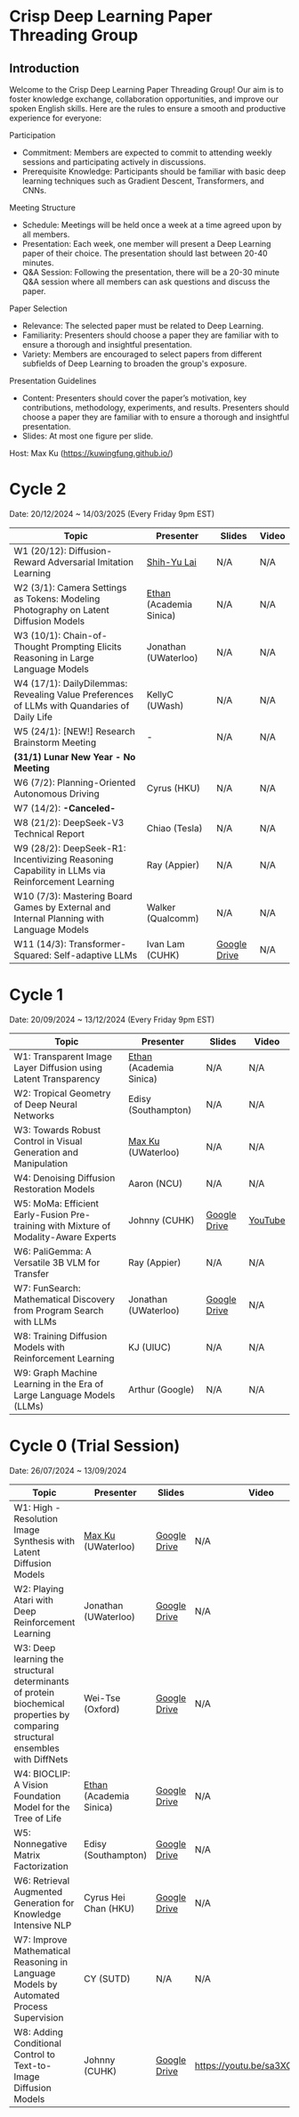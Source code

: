 # Crisp Deep Learning Paper Threading Group

## Introduction

Welcome to the Crisp Deep Learning Paper Threading Group! Our aim is to foster knowledge exchange, collaboration opportunities, and improve our spoken English skills. Here are the rules to ensure a smooth and productive experience for everyone:

Participation
- Commitment: Members are expected to commit to attending weekly sessions and participating actively in discussions.
- Prerequisite Knowledge: Participants should be familiar with basic deep learning techniques such as Gradient Descent, Transformers, and CNNs.

Meeting Structure
- Schedule: Meetings will be held once a week at a time agreed upon by all members.
- Presentation: Each week, one member will present a Deep Learning paper of their choice. The presentation should last between 20-40 minutes.
- Q&A Session: Following the presentation, there will be a 20-30 minute Q&A session where all members can ask questions and discuss the paper.

Paper Selection
- Relevance: The selected paper must be related to Deep Learning.
- Familiarity: Presenters should choose a paper they are familiar with to ensure a thorough and insightful presentation.
- Variety: Members are encouraged to select papers from different subfields of Deep Learning to broaden the group's exposure.

Presentation Guidelines
- Content: Presenters should cover the paper’s motivation, key contributions, methodology, experiments, and results. Presenters should choose a paper they are familiar with to ensure a thorough and insightful presentation.
- Slides: At most one figure per slide.

Host: Max Ku (https://kuwingfung.github.io/)

# Cycle 2 

Date: 20/12/2024 ~ 14/03/2025 (Every Friday 9pm EST)

| Topic                                                                                                  | Presenter            | Slides                                                                                                       | Video                                   |
|--------------------------------------------------------------------------------------------------------|----------------------|--------------------------------------------------------------------------------------------------------------|-----------------------------------------|
| W1 (20/12): Diffusion-Reward Adversarial Imitation Learning                                          | [Shih-Yu Lai](https://www.linkedin.com/in/shih-yu-lai?utm_source=share&utm_campaign=share_via&utm_content=profile&utm_medium=ios_app)                | N/A                                                                                                          | N/A                                     |
| W2 (3/1): Camera Settings as Tokens: Modeling Photography on Latent Diffusion Models                 | [Ethan](https://ishengfang.github.io/) (Academia Sinica)                | N/A                                                                                                          | N/A                                     |
| W3 (10/1): Chain-of-Thought Prompting Elicits Reasoning in Large Language Models                     | Jonathan (UWaterloo)             | N/A                                                                                                          | N/A                                     |
| W4 (17/1): DailyDilemmas: Revealing Value Preferences of LLMs with Quandaries of Daily Life          | KellyC (UWash)              | N/A                                                                                                          | N/A                                     |
| W5 (24/1): [NEW!] Research Brainstorm Meeting                                                        | -                    | N/A                                                                                                          | N/A                                     |
| **(31/1) Lunar New Year - No Meeting**                                                               |                      |                                                                                                              |                                         |
| W6 (7/2): Planning-Oriented Autonomous Driving                                                       | Cyrus (HKU)               | N/A                                                                                                          | N/A                                     |
| W7 (14/2): **-Canceled-**                                                                            |                      |                                                                                                              |                                         |
| W8 (21/2): DeepSeek-V3 Technical Report                                                             | Chiao (Tesla)               | N/A                                                                                                          | N/A                                     |
| W9 (28/2): DeepSeek-R1: Incentivizing Reasoning Capability in LLMs via Reinforcement Learning       | Ray (Appier)                  | N/A                                                                                                          | N/A                                     |
| W10 (7/3): Mastering Board Games by External and Internal Planning with Language Models             | Walker (Qualcomm)               | N/A                                                                                                          | N/A                                     |
| W11 (14/3): Transformer-Squared: Self-adaptive LLMs                                                 | Ivan Lam (CUHK)             | [Google Drive ](https://drive.google.com/file/d/1l9rm7ESh0MmJEgRxR5KntlS83gR1iTmn/view?usp=sharing)                                                                                                       | N/A                                     |

# Cycle 1

Date: 20/09/2024 ~ 13/12/2024 (Every Friday 9pm EST)

| Topic                                                                                                  | Presenter            | Slides                                                                                                       | Video                                   |
|--------------------------------------------------------------------------------------------------------|----------------------|--------------------------------------------------------------------------------------------------------------|-----------------------------------------|
| W1: Transparent Image Layer Diffusion using Latent Transparency                                       | [Ethan](https://ishengfang.github.io/) (Academia Sinica)                | N/A                                                                                                          | N/A                                     |
| W2: Tropical Geometry of Deep Neural Networks                                                         | Edisy (Southampton)                | N/A                                                                                                          | N/A                                     |
| W3: Towards Robust Control in Visual Generation and Manipulation                                      | [Max Ku](https://kuwingfung.github.io/) (UWaterloo)                  | N/A                                                                                                          | N/A                                     |
| W4: Denoising Diffusion Restoration Models                                                            | Aaron (NCU)                | N/A                                                                                                          | N/A                                     |
| W5: MoMa: Efficient Early-Fusion Pre-training with Mixture of Modality-Aware Experts                  | Johnny (CUHK)        | [Google Drive](https://docs.google.com/presentation/d/15rBpc6iNoI-9u_WHpg2_xfKFIcTZ6YWj/edit?usp=sharing)    | [YouTube](https://youtu.be/4i54NHUQ5vs)|
| W6: PaliGemma: A Versatile 3B VLM for Transfer                                                        | Ray (Appier)                  | N/A                                                                                                          | N/A                                     |
| W7: FunSearch: Mathematical Discovery from Program Search with LLMs                                   | Jonathan (UWaterloo)             | [Google Drive](https://docs.google.com/presentation/d/1gZSFp0ohJhdf2pB7cUctDv66Ea1PeSfCXcHffJsQo1Y/edit?usp=sharing)                                                                                                          | N/A                                     |
| W8: Training Diffusion Models with Reinforcement Learning                                             | KJ (UIUC)                  | N/A                                                                                                          | N/A                                     |
| W9: Graph Machine Learning in the Era of Large Language Models (LLMs)                                | Arthur (Google)              | N/A                                                                                                          | N/A                                     |


# Cycle 0 (Trial Session)

Date: 26/07/2024 ~ 13/09/2024

| Topic                                                                                                                           | Presenter               | Slides                                                                                                                                                  | Video |
|---------------------------------------------------------------------------------------------------------------------------------|-------------------------|---------------------------------------------------------------------------------------------------------------------------------------------------------|-------|
| W1: High -Resolution Image Synthesis with Latent Diffusion Models                                                               | [Max Ku](https://kuwingfung.github.io/) (UWaterloo)      | [Google Drive](https://docs.google.com/presentation/d/1gMbfl0PWp-rS7TaSURByOJxFnjI2268L/edit?usp=sharing&ouid=100207347832006797459&rtpof=true&sd=true) | N/A   |
| W2: Playing Atari with Deep Reinforcement Learning                                                                              | Jonathan (UWaterloo)    | [Google Drive](https://docs.google.com/presentation/d/1PSrg6ltzwnP8Pe_0V8MOJnqwqEzfpSUM/edit?usp=sharing&ouid=100207347832006797459&rtpof=true&sd=true) | N/A   |
| W3: Deep learning the structural determinants of protein biochemical properties by comparing structural ensembles with DiffNets | Wei-Tse (Oxford)        | [Google Drive](https://docs.google.com/presentation/d/1LeLmue8lgwzAmzXxbB8u9mq4VhdEPymb/edit?usp=sharing&ouid=100207347832006797459&rtpof=true&sd=true) | N/A   |
| W4: BIOCLIP: A Vision Foundation Model for the Tree of Life                                                                     | [Ethan](https://ishengfang.github.io/) (Academia Sinica) | [Google Drive](https://drive.google.com/file/d/1eBfJ8rBHrn8qvlN8JbQkk1vhpp-Dw8Wg/view?usp=sharing)                                                      | N/A   |
| W5: Nonnegative Matrix Factorization                                                                                            | Edisy (Southampton)     | [Google Drive](https://drive.google.com/file/d/1Njl7cXvawyL8otMolbVybsKRfBKcOVSt/view?usp=sharing)                                                      | N/A   |
| W6: Retrieval Augmented Generation for Knowledge Intensive NLP                                                                  | Cyrus Hei Chan (HKU)    | [Google Drive](https://docs.google.com/presentation/d/1Gomp54uK5lrrJBWoddk2QCcHRCX5pDSe/edit?usp=sharing&ouid=100207347832006797459&rtpof=true&sd=true) | N/A   |
| W7: Improve Mathematical Reasoning in Language Models by Automated Process Supervision                                          | CY (SUTD)               |   N/A                                                                                                                                                      | N/A   |
| W8: Adding Conditional Control to Text-to-Image Diffusion Models                                                                | Johnny (CUHK)           |  [Google Drive](https://docs.google.com/presentation/d/1XVhLl9xOSGCBGbpNoJrEUAnAtPp8ynwe/edit?usp=sharing&ouid=110294029403844114502&rtpof=true&sd=true) | https://youtu.be/sa3XCrmf0UM  |


